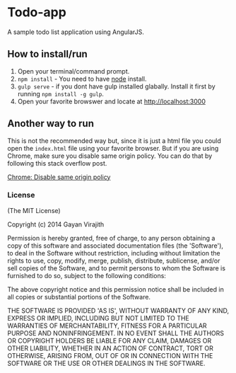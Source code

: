 # Todo-app

A sample todo list application using AngularJS.

## How to install/run 

1. Open your terminal/command prompt.
2. `npm install` - You need to have [node](http://nodejs.org/) install.
3. `gulp serve` - if you dont have gulp installed glabally. Install it first by
running `npm install -g gulp`. 
4. Open your favorite browswer and locate at 
[http://localhost:3000](http://localhost:3000) 

## Another way to run 

This is not the recommended way but, since it is just a html file you could open 
the `index.html` file using your favorite browser. But if you are using Chrome, 
make sure you disable same origin policy. You can do that by following this 
stack overflow post.

[Chrome: Disable same origin policy](http://stackoverflow.com/questions/3102819/disable-same-origin-policy-in-chrome)

### License

(The MIT License)

Copyright (c) 2014 Gayan Virajith

Permission is hereby granted, free of charge, to any person obtaining a copy of this software and associated documentation files (the 'Software'), to deal in the Software without restriction, including without limitation the rights to use, copy, modify, merge, publish, distribute, sublicense, and/or sell copies of the Software, and to permit persons to whom the Software is furnished to do so, subject to the following conditions:

The above copyright notice and this permission notice shall be included in all copies or substantial portions of the Software.

THE SOFTWARE IS PROVIDED 'AS IS', WITHOUT WARRANTY OF ANY KIND, EXPRESS OR IMPLIED, INCLUDING BUT NOT LIMITED TO THE WARRANTIES OF MERCHANTABILITY, FITNESS FOR A PARTICULAR PURPOSE AND NONINFRINGEMENT. IN NO EVENT SHALL THE AUTHORS OR COPYRIGHT HOLDERS BE LIABLE FOR ANY CLAIM, DAMAGES OR OTHER LIABILITY, WHETHER IN AN ACTION OF CONTRACT, TORT OR OTHERWISE, ARISING FROM, OUT OF OR IN CONNECTION WITH THE SOFTWARE OR THE USE OR OTHER DEALINGS IN THE SOFTWARE.

